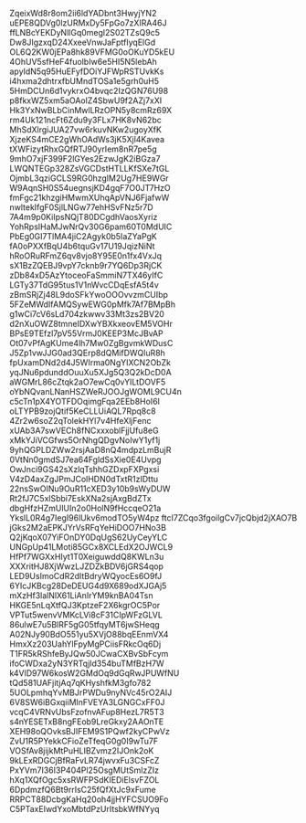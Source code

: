 ZqeixWd8r8om2ii6ldYADbnt3HwyjYN2
uEPE8QDVg0lzURMxDy5FpGo7zXIRA46J
ffLNBcYEKDyNllGq0megl2S02TZsQ9c5
Dw8JIgzxqD24XxeeVnwJaFptfIyqElGd
OL6Q2KW0jEPa8hk89VFMG0oOKuYD5kEU
4OhUV5sfHeF4fuolbIw6e5HI5N5lebAh
apyIdN5q95HuEFyfDOiYJFWpRSTUvkKs
i4hxma2dhtrxfbUMndTOSa1e5grh0uH5
5HmDCUn6d1vykrxO4bvqc2IzQGN76U98
p8fkxWZ5xm5aOAolZ4SbwU9f2AZj7xXI
Hk3YxNwBLbCinMwlLRzOPN5y8cmRz69X
rm4Uk121ncFt6Zdu9y3FLx7HK8vN62bc
MhSdXlrgiJUA27vw6rkuvNKw2ugoyXfK
XjzeKS4mCE2gWhOAdWs3jK5Xjl4Kavea
tXWFizytRhxGQfRTJ90yrIem8nR7pe5g
9mhO7xjF399F2lGYes2EzwJgK2iBGza7
LWQNTEGp328ZsVGCDstHTLLKfSXe7tGL
OjmbL3qziGCLS9RG0hzglM2Ug7HE9WGr
W9AqnSH0S54uegnsjKD4gqF7O0JT7HzO
fmFgc21khzgiHMwmXUhqApVNJ6FjafwW
nwltekIfgF0SjlLNGw77ehHSvFNz5r7D
7A4m9p0KiIpsNQjT80DCgdhVaosXyriz
YohRpsIHaMJwNrQv30G6pam60T0MdUIC
PbEg0GI7TlMA4jiC2Agyk0b5IaZYaPgK
fA0oPXXfBqU4b6tquGv17U19JqizNiNt
hRoORuRFmZ6qv8vjo8Y95E0n1fx4VxJq
sX1BzZQEBJ9vpY7cknb9r7YQ6Dp3RjCK
zDb84xD5AzYtoceoFaSmmiN7TX46yIfC
LGTy37TdG95tus1V1nWvcCDqEsfA5t4v
zBmSRjZj48L9doSFkYwoOOOvvzmCUIbp
5FZeMWdIfAMQSywEWG0pMfk7Af7BMpBh
g1wCi7cV6sLd704zkwwv33Mt3zs2BV20
d2nXuOWZ8tmneIDXwYBXkxeovEM5VOHr
BPsE9TEfzl7pV55VrmJ0KEEP3McJBvAP
Ot07vPfAgKUme4lh7Mw0ZgBgvmkWDusC
J5Zp1vwJJG0ad3QErp8dQMifDWQluR8h
fpUxamDNd2d4J5WIrma0NgYIXCN2ObZk
yqJNu6pdunddOuuXu5XJg5Q3Q2kDcD0A
aWGMrL86cZtqk2aO7ewCq0vYILtDOVF5
oYbNQvanLNanHSZWeRJOOJgWOML9CU4n
c5cTn1pX4YOTFDOqimgFqa2EEb8HoI6I
oLTYPB9zojQtif5KeCLLUiAQL7Rpq8c8
4Zr2w6soZ2qTolekHYl7v4HfeXljFenc
xUAb3A7swVECh8fNCxxxoblFjjUfu8eG
xMkYJiVCGfws5OrNhgQDgvNoIwY1yf1j
9yhQGPLDZWw2rsjAaD8nQ4mdpzLmBujR
0VtNn0gmdSJ7ea64FgldSsXie0E4Uvpg
OwJnci9GS42sXzlqTshhGZDxpFXPgxsi
V4zD4axZgJPmJColHDN0dTxtR1zIDttu
22nsSwOINu9OuR11cXED3y10b9sWyDUW
Rt2fJ7C5xlSbbi7EskXNa2sjAxgBdZTx
dbgHfzHZmUlUIn2o0HolN9fHccqeO21a
YkslL0R4g7IegI96lUkv6modTO5yW4pz
ftcI7ZCqo3fgoilgCv7jcQbjd2jXAO7B
jGks2M2aEPKJYrVsRFqYeHiDOO7HNo3B
Q2jKqoX07YiFOnDY0DqUgS62UyCeyYLC
UNGpUp41LMoti85GCx8XCLEdX2OJWCL9
HfPf7WGXxHIyt1T0XeiguwddQ8KWLn3u
XXXritHJ8XjWwzLJZDZkBDV6jGRS4qop
LED9UsImoCdR2dItBdryWQyocEs6O9fJ
6YIcJKBcg28DeDEUG4d9X689odXJGAj5
mXzHf3lalNlX61LiAnIrYM9knBA04Tsn
HKGE5nLqXtfQJ3KptzeF2X6kgrOC5Por
VPTut5wenvVMKcLVi8cF31CIpWFzGLVL
86ulwE7u5BlRF5gG05tfqyMT6jwSHeqg
A02NJy90BdO551yu5XVjO88bqEEnmVX4
HmxXz203UahYlFpyMgPCiisFRkcOq6Dj
T1FR5kRShfeByJQw50JCwaCXBvSbFcym
ifoCWDxa2yN3YRTqjId354buTMfBzH7W
k4VlD97W6kosW2GMdOq9dGqRwJPUWfNU
tQd581UAFjitjAq7qKHyshfkM3gfo782
5UOLpmhqYvMBJrPWDu9nyNVc45rO2AIJ
6V8SW6iBGxqiiMlnFVEYA3LGNGCxFF0J
vcqC4VRNvUbsFzofnvAFup8HezL7R5T3
s4nYESETxB8ngFEob9LreGkxy2AAOnTE
XEH98oQOvksBJIFEM9S1PQwf2kyCPwVz
ZvU1R5PYekkCFioZeTfeqG0g0I9wTu7F
VOSfAv8jijkMtPuHLIBZvmz2IJOnk2oK
9kLExRDGCjBfRaFvLR74jwvxFu3CSFcZ
PxYVm7I36I3P404Pl25OsgMUtSmlzZIz
hXq1XQfOgc5xsRWFPSdKIEDiElsvFZOL
6DpdmzfQ6Bt9rrIsC25fQfXtJc9xFume
RRPCT88DcbgKaHq20oh4jjHYFCSUO9Fo
C5PTaxEIwdYxoMbtdPzUrItsbkWfNYyq
